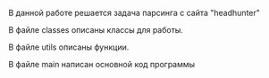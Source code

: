 В данной работе решается задача парсинга с сайта "headhunter"

В файле classes описаны классы для работы.

В файле utils описаны функции.

В файле main написан основной код программы